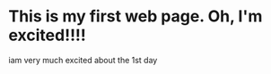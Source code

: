 <html>
<head>
<title>My First Web Page</title>
</head>
<body>
<h1>This is my first web page. Oh, I'm excited!!!!</h1>
  <p>iam  very much excited about the 1st day</p>
</body>
</html>
